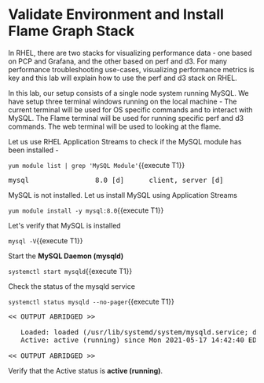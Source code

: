 # Validate Environment and Install Flame Graph Stack

In RHEL, there are two stacks for visualizing performance data - one based on PCP and Grafana, and the other based on perf and d3. For many performance troubleshooting use-cases, visualizing performance metrics is key and this lab will explain how to use the perf and d3 stack on RHEL.

In this lab, our setup consists of a single node system running MySQL. We have setup three terminal windows running on the local machine - The current terminal will be used for OS specific commands and to interact with MySQL. The Flame terminal will be used for running specific perf and d3 commands. The web terminal will be used to looking at the flame.

Let us use RHEL Application Streams to check if the MySQL module has been installed - 

`yum module list | grep 'MySQL Module'`{{execute T1}}

<pre class="file">
mysql                8.0 [d]      client, server [d]                       MySQL Module
</pre>

MySQL is not installed. Let us install MySQL using Application Streams

`yum module install -y mysql:8.0`{{execute T1}}

Let's verify that MySQL is installed 

`mysql -V`{{execute T1}}

Start the __MySQL Daemon (mysqld)__  

`systemctl start mysqld`{{execute T1}}

Check the status of the mysqld service 

`systemctl status mysqld --no-pager`{{execute T1}}

<pre class="file">
<< OUTPUT ABRIDGED >>

   Loaded: loaded (/usr/lib/systemd/system/mysqld.service; disabled; vendor preset: disabled)
   Active: active (running) since Mon 2021-05-17 14:42:40 EDT; 6s ago
   
<< OUTPUT ABRIDGED >>
</pre>

Verify that the Active status is __active (running)__.
